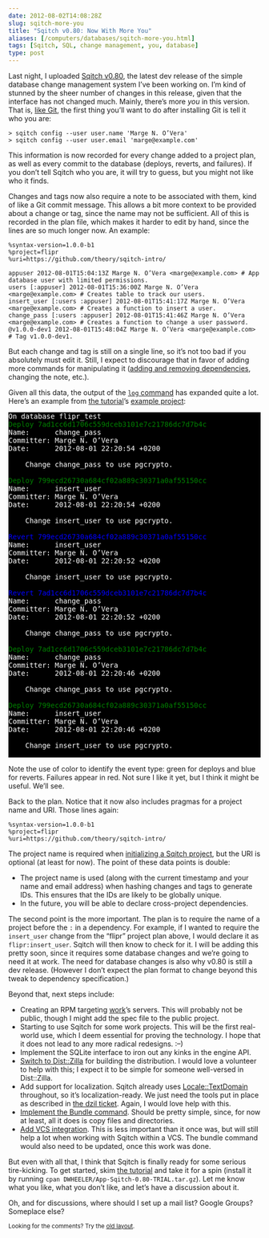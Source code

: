 ```yaml
--- 
date: 2012-08-02T14:08:28Z
slug: sqitch-more-you
title: "Sqitch v0.80: Now With More You"
aliases: [/computers/databases/sqitch-more-you.html]
tags: [Sqitch, SQL, change management, you, database]
type: post
---
```


<p>Last night, I uploaded <a href="https://metacpan.org/release/DWHEELER/App-Sqitch-0.80-TRIAL">Sqitch v0.80</a>, the latest dev release of the simple database change management system I’ve been working on. I’m kind of stunned by the sheer number of changes in this release, given that the interface has not changed much. Mainly, there’s more <em>you</em> in this version. That is, <a href="https://help.github.com/articles/set-up-git">like Git</a>, the first thing you’ll want to do after installing Git is tell it who you are:</p>

<pre><code>&gt; sqitch config --user user.name 'Marge N. O’Vera'
&gt; sqitch config --user user.email 'marge@example.com'
</code></pre>

<p>This information is now recorded for every change added to a project plan, as well as every commit to the database (deploys, reverts, and failures). If you don’t tell Sqitch who you are, it will try to guess, but you might not like who it finds.</p>

<p>Changes and tags now also require a note to be associated with them, kind of like a Git commit message. This allows a bit more context to be provided about a change or tag, since the name may not be sufficient. All of this is recorded in the plan file, which makes it harder to edit by hand, since the lines are so much longer now. An example:</p>

<pre><code>%syntax-version=1.0.0-b1
%project=flipr
%uri=https://github.com/theory/sqitch-intro/

appuser 2012-08-01T15:04:13Z Marge N. O’Vera &lt;marge@example.com&gt; # App database user with limited permissions.
users [:appuser] 2012-08-01T15:36:00Z Marge N. O’Vera &lt;marge@example.com&gt; # Creates table to track our users.
insert_user [:users :appuser] 2012-08-01T15:41:17Z Marge N. O’Vera &lt;marge@example.com&gt; # Creates a function to insert a user.
change_pass [:users :appuser] 2012-08-01T15:41:46Z Marge N. O’Vera &lt;marge@example.com&gt; # Creates a function to change a user password.
@v1.0.0-dev1 2012-08-01T15:48:04Z Marge N. O’Vera &lt;marge@example.com&gt; # Tag v1.0.0-dev1.
</code></pre>

<p>But each change and tag is still on a single line, so it’s not too bad if you absolutely must edit it. Still, I expect to discourage that in favor of adding more commands for manipulating it (<a href="https://github.com/theory/sqitch/issues/29">adding and removing dependencies</a>, changing the note, etc.).</p>

<p>Given all this data, the output of the <a href="https://github.com/theory/sqitch/blob/master/lib/sqitch-log.pod"><code>log</code> command</a> has expanded quite a lot. Here’s an example from <a href="https://github.com/theory/sqitch/blob/master/lib/sqitchtutorial.pod">the tutorial</a>’s <a href="https://github.com/theory/sqitch-intro">example project</a>:</p>

<pre style="background:black; color:white;">
On database flipr_test
<span style="color:green">Deploy 7ad1cc6d1706c559dceb3101e7c21786dc7d7b4c</span>
Name:      change_pass
Committer: Marge N. O’Vera <marge@example.com>
Date:      2012-08-01 22:20:54 +0200

    Change change_pass to use pgcrypto.

<span style="color:green">Deploy 799ecd26730a684cf02a889c30371a0af55150cc</span>
Name:      insert_user
Committer: Marge N. O’Vera <marge@example.com>
Date:      2012-08-01 22:20:54 +0200

    Change insert_user to use pgcrypto.

<span style="color:blue">Revert 799ecd26730a684cf02a889c30371a0af55150cc</span>
Name:      insert_user
Committer: Marge N. O’Vera <marge@example.com>
Date:      2012-08-01 22:20:52 +0200

    Change insert_user to use pgcrypto.

<span style="color:blue">Revert 7ad1cc6d1706c559dceb3101e7c21786dc7d7b4c</span>
Name:      change_pass
Committer: Marge N. O’Vera <marge@example.com>
Date:      2012-08-01 22:20:52 +0200

    Change change_pass to use pgcrypto.

<span style="color:green">Deploy 7ad1cc6d1706c559dceb3101e7c21786dc7d7b4c</span>
Name:      change_pass
Committer: Marge N. O’Vera <marge@example.com>
Date:      2012-08-01 22:20:46 +0200

    Change change_pass to use pgcrypto.

<span style="color:green">Deploy 799ecd26730a684cf02a889c30371a0af55150cc</span>
Name:      insert_user
Committer: Marge N. O’Vera <marge@example.com>
Date:      2012-08-01 22:20:46 +0200

    Change insert_user to use pgcrypto.

</pre>


<p>Note the use of color to identify the event type: green for deploys and blue for reverts. Failures appear in red. Not sure I like it yet, but I think it might be useful. We’ll see.</p>

<p>Back to the plan. Notice that it now also includes pragmas for a project name and URI. Those lines again:</p>

<pre><code>%syntax-version=1.0.0-b1
%project=flipr
%uri=https://github.com/theory/sqitch-intro/
</code></pre>

<p>The project name is required when <a href="https://github.com/theory/sqitch/blob/master/lib/sqitch-init.pod">initializing a Sqitch project</a>, but the URI is optional (at least for now). The point of these data points is double:</p>

<ul>
<li>The project name is used (along with the current timestamp and your name and email address) when hashing changes and tags to generate IDs. This ensures that the IDs are likely to be globally unique.</li>
<li>In the future, you will be able to declare cross-project dependencies.</li>
</ul>


<p>The second point is the more important. The plan is to require the name of a project before the <code>:</code> in a dependency. For example, if I wanted to require the <code>insert_user</code> change from the “flipr” project plan above, I would declare it as <code>flipr:insert_user</code>. Sqitch will then know to check for it. I will be adding this pretty soon, since it requires some database changes and we’re going to need it at work. The need for database changes is also why v0.80 is still a dev release. (However I don’t expect the plan format to change beyond this tweak to dependency specification.)</p>

<p>Beyond that, next steps include:</p>

<ul>
<li>Creating an RPM targeting <a href="http://iovation.com/">work</a>’s servers. This will probably not be public, though I might add the spec file to the public project.</li>
<li>Starting to use Sqitch for some work projects. This will be the first real-world use, which I deem essential for proving the technology. I hope that it does not lead to any more radical redesigns. :–)</li>
<li>Implement the SQLite interface to iron out any kinks in the engine API.</li>
<li><a href="https://github.com/theory/sqitch/issues/17">Switch to Dist::Zilla</a> for building the distribution. I would love a volunteer to help with this; I expect it to be simple for someone well-versed in Dist::Zilla.</li>
<li>Add support for localization. Sqitch already uses <a href="https://metacpan.org/module/Locale::TextDomain">Locale::TextDomain</a> throughout, so it’s localization-ready. We just need the tools put in place as described in <a href="https://github.com/theory/sqitch/issues/17">the dzil ticket</a>. Again, I would love help with this.</li>
<li><a href="https://github.com/theory/sqitch/issues/14">Implement the Bundle command</a>. Should be pretty simple, since, for now at least, all it does is copy files and directories.</li>
<li><a href="https://github.com/theory/sqitch/issues/25">Add VCS integration</a>. This is less important than it once was, but will still help a lot when working with Sqitch within a VCS. The bundle command would also need to be updated, once this work was done.</li>
</ul>


<p>But even with all that, I think that Sqitch is finally ready for some serious tire-kicking. To get started, skim <a href="https://github.com/theory/sqitch/blob/master/lib/sqitchtutorial.pod">the tutorial</a> and take it for a spin (install it by running <code>cpan DWHEELER/App-Sqitch-0.80-TRIAL.tar.gz</code>). Let me know what you like, what you don’t like, and let’s have a discussion about it.</p>

<p>Oh, and for discussions, where should I set up a mail list? Google Groups? Someplace else?</p>

<p class="past"><small>Looking for the comments? Try the <a rel="nofollow" href="//past.justatheory.com/computers/databases/sqitch-more-you.html">old layout</a>.</small></p>


